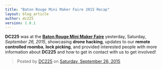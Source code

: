 ```yaml
---
title: "Baton Rouge Mini Maker Faire 2015 Recap"
layout: blog_article
author: dc225
version: 1.0.1
---
```


**DC225** was at the [**Baton Rouge Mini Maker Faire**](http://www.makerfairebatonrouge.com/) yesterday, Saturday, _September 26, 2015_, showcasing **drone hacking**, updates to our **remote controlled roomba**, **lock picking**, and provided interested people with more information about **DC225** and how to get in contact with us to get involved!

<div id="fb-root"></div><script>(function(d, s, id) {  var js, fjs = d.getElementsByTagName(s)[0];  if (d.getElementById(id)) return;  js = d.createElement(s); js.id = id;  js.src = "//connect.facebook.net/en_US/sdk.js#xfbml=1&version=v2.3";  fjs.parentNode.insertBefore(js, fjs);}(document, 'script', 'facebook-jssdk'));</script><div class="fb-post" data-href="https://www.facebook.com/DC225/posts/898578040189711:0" data-width="500"><div class="fb-xfbml-parse-ignore"><blockquote cite="https://www.facebook.com/DC225/posts/898578040189711:0">Posted by <a href="https://www.facebook.com/DC225">DC225</a> on&nbsp;<a href="https://www.facebook.com/DC225/posts/898578040189711:0">Saturday, September 26, 2015</a></blockquote></div></div>
